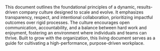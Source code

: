 This document outlines the foundational principles of a dynamic, results-driven company culture designed to scale and evolve. It emphasizes transparency, respect, and intentional collaboration, prioritizing impactful outcomes over rigid processes. The culture encourages open communication, accountability, and a balance between hard work and enjoyment, fostering an environment where individuals and teams can thrive. Built to grow with the organization, this living document serves as a guide for cultivating a high-performance, purpose-driven workplace.
